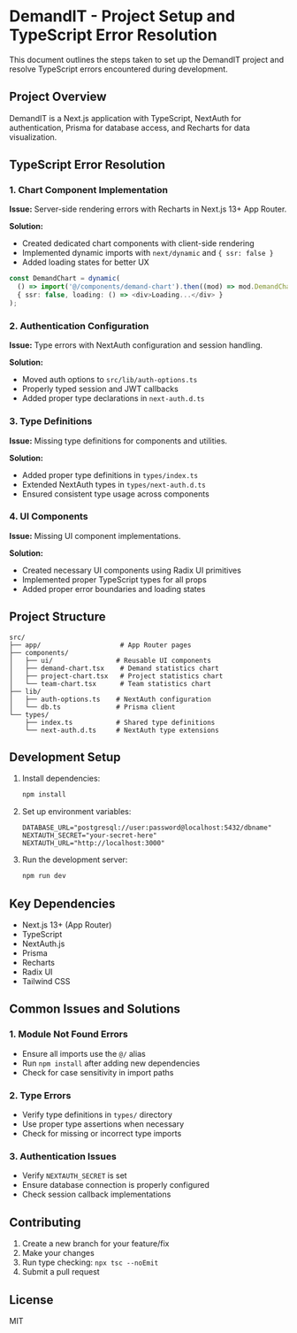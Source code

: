 # DemandIT - Project Setup and TypeScript Error Resolution

This document outlines the steps taken to set up the DemandIT project and resolve TypeScript errors encountered during development.

## Project Overview

DemandIT is a Next.js application with TypeScript, NextAuth for authentication, Prisma for database access, and Recharts for data visualization.

## TypeScript Error Resolution

### 1. Chart Component Implementation

**Issue:** Server-side rendering errors with Recharts in Next.js 13+ App Router.

**Solution:**
- Created dedicated chart components with client-side rendering
- Implemented dynamic imports with `next/dynamic` and `{ ssr: false }`
- Added loading states for better UX

```typescript
const DemandChart = dynamic(
  () => import('@/components/demand-chart').then((mod) => mod.DemandChart),
  { ssr: false, loading: () => <div>Loading...</div> }
);
```

### 2. Authentication Configuration

**Issue:** Type errors with NextAuth configuration and session handling.

**Solution:**
- Moved auth options to `src/lib/auth-options.ts`
- Properly typed session and JWT callbacks
- Added proper type declarations in `next-auth.d.ts`

### 3. Type Definitions

**Issue:** Missing type definitions for components and utilities.

**Solution:**
- Added proper type definitions in `types/index.ts`
- Extended NextAuth types in `types/next-auth.d.ts`
- Ensured consistent type usage across components

### 4. UI Components

**Issue:** Missing UI component implementations.

**Solution:**
- Created necessary UI components using Radix UI primitives
- Implemented proper TypeScript types for all props
- Added proper error boundaries and loading states

## Project Structure

```
src/
├── app/                    # App Router pages
├── components/
│   ├── ui/                # Reusable UI components
│   ├── demand-chart.tsx    # Demand statistics chart
│   ├── project-chart.tsx   # Project statistics chart
│   └── team-chart.tsx      # Team statistics chart
├── lib/
│   ├── auth-options.ts    # NextAuth configuration
│   └── db.ts              # Prisma client
└── types/
    ├── index.ts           # Shared type definitions
    └── next-auth.d.ts     # NextAuth type extensions
```

## Development Setup

1. Install dependencies:
   ```bash
   npm install
   ```

2. Set up environment variables:
   ```env
   DATABASE_URL="postgresql://user:password@localhost:5432/dbname"
   NEXTAUTH_SECRET="your-secret-here"
   NEXTAUTH_URL="http://localhost:3000"
   ```

3. Run the development server:
   ```bash
   npm run dev
   ```

## Key Dependencies

- Next.js 13+ (App Router)
- TypeScript
- NextAuth.js
- Prisma
- Recharts
- Radix UI
- Tailwind CSS

## Common Issues and Solutions

### 1. Module Not Found Errors
- Ensure all imports use the `@/` alias
- Run `npm install` after adding new dependencies
- Check for case sensitivity in import paths

### 2. Type Errors
- Verify type definitions in `types/` directory
- Use proper type assertions when necessary
- Check for missing or incorrect type imports

### 3. Authentication Issues
- Verify `NEXTAUTH_SECRET` is set
- Ensure database connection is properly configured
- Check session callback implementations

## Contributing

1. Create a new branch for your feature/fix
2. Make your changes
3. Run type checking: `npx tsc --noEmit`
4. Submit a pull request

## License

MIT
